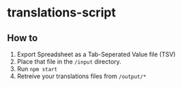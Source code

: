 # translations-script

## How to

1. Export Spreadsheet as a Tab-Seperated Value file (TSV)
2. Place that file in the `/input` directory.
3. Run `npm start`
4. Retreive your translations files from `/output/*`